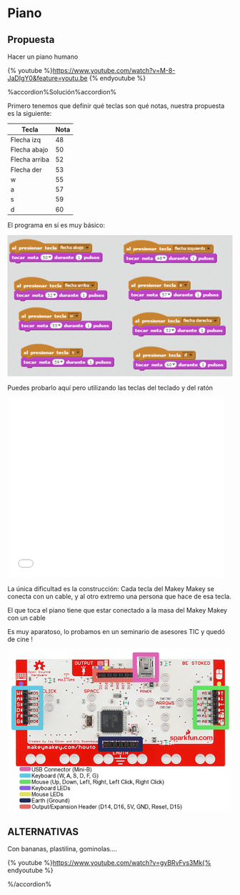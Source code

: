 
# Piano

## Propuesta

Hacer un piano humano

{% youtube %}https://www.youtube.com/watch?v=M-8-JaDIgY0&feature=youtu.be {% endyoutube %}

%accordion%Solución%accordion%

Primero tenemos que definir qué teclas son qué notas, nuestra propuesta es la siguiente:


|Tecla|Nota|
|--|--|
|Flecha izq|48
|Flecha abajo|50
|Flecha arriba|52
|Flecha der|53
|w|55
|a|57
|s|59
|d|60

El programa en sí es muy básico:

![](img/2016-10-01_08_15_11-PIANO_en_Scratch.png)

Puedes probarlo aquí pero utilizando las teclas del teclado y del ratón

<iframe width="485" height="402" allowtransparency="true" src="//scratch.mit.edu/projects/embed/123624393/?autostart=false" frameborder="0" allowfullscreen=""></iframe>



La única dificultad es la construcción: Cada tecla del Makey Makey se conecta con un cable, y al otro extremo una persona que hace de esa tecla.

El que toca el piano tiene que estar conectado a la masa del Makey Makey con un cable

Es muy aparatoso, lo probamos en un seminario de asesores TIC y quedó de cine !

![](img/52e94391ce395fb9278b4567.png)
## ALTERNATIVAS

Con bananas, plastilina, gominolas....

{% youtube %}https://www.youtube.com/watch?v=gyBRvFvs3Mk{% endyoutube %}

%/accordion%


